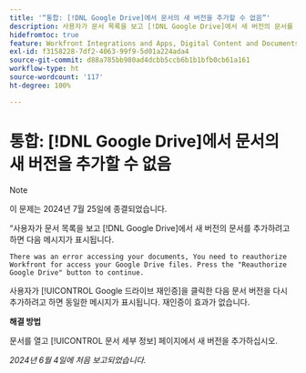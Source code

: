 ```yaml
---
title: '“통합: [!DNL Google Drive]에서 문서의 새 버전을 추가할 수 없음”'
description: 사용자가 문서 목록을 보고 [!DNL Google Drive]에서 새 버전의 문서를 추가하려고 하면 메시지가 표시됩니다. 해결 방법을 사용할 수 있습니다.
hidefromtoc: true
feature: Workfront Integrations and Apps, Digital Content and Documents
exl-id: f3158228-7df2-4063-99f9-5d01a224ada4
source-git-commit: d88a785bb980ad4dcbb5ccb6b1b1bfb0cb61a161
workflow-type: ht
source-wordcount: '117'
ht-degree: 100%

---
```


# 통합: [!DNL Google Drive]에서 문서의 새 버전을 추가할 수 없음

>[!NOTE]
>
>이 문제는 2024년 7월 25일에 종결되었습니다.

“사용자가 문서 목록을 보고 [!DNL Google Drive]에서 새 버전의 문서를 추가하려고 하면 다음 메시지가 표시됩니다.

`There was an error accessing your documents, You need to reauthorize Workfront for access your Google Drive files. Press the "Reauthorize Google Drive" button to continue.`

사용자가 [!UICONTROL Google 드라이브 재인증]을 클릭한 다음 문서 버전을 다시 추가하려고 하면 동일한 메시지가 표시됩니다. 재인증이 효과가 없습니다.

**해결 방법**

문서를 열고 [!UICONTROL 문서 세부 정보] 페이지에서 새 버전을 추가하십시오.

_2024년 6월 4일에 처음 보고되었습니다._
